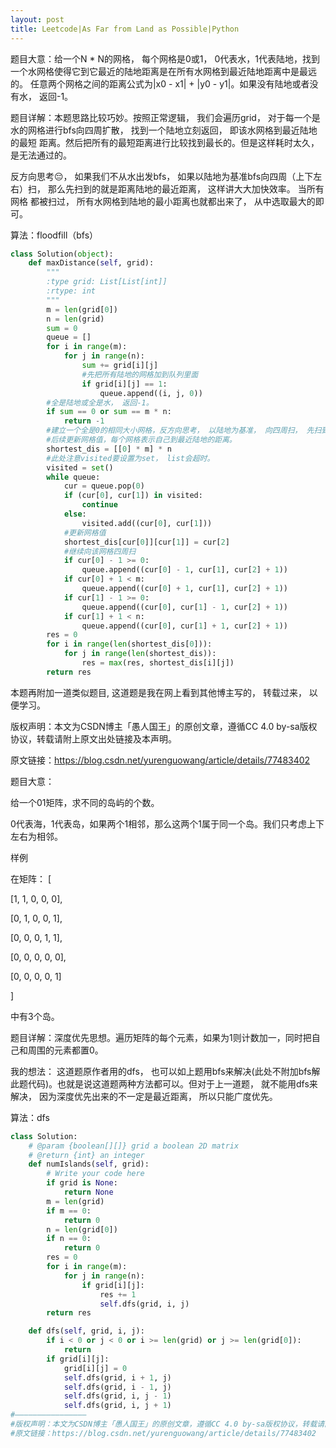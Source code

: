 ```yaml
---
layout: post
title: Leetcode|As Far from Land as Possible|Python
---
```


题目大意：给一个N * N的网格， 每个网格是0或1， 0代表水，1代表陆地，找到一个水网格使得它到它最近的陆地距离是在所有水网格到最近陆地距离中是最远的。
任意两个网格之间的距离公式为|x0 - x1| + |y0 - y1|。如果没有陆地或者没有水， 返回-1。

题目详解：本题思路比较巧妙。按照正常逻辑， 我们会遍历grid， 对于每一个是水的网格进行bfs向四周扩散， 找到一个陆地立刻返回， 即该水网格到最近陆地的最短
距离。然后把所有的最短距离进行比较找到最长的。但是这样耗时太久， 是无法通过的。

反方向思考😔， 如果我们不从水出发bfs， 如果以陆地为基准bfs向四周（上下左右）扫， 那么先扫到的就是距离陆地的最近距离， 这样讲大大加快效率。 当所有网格
都被扫过， 所有水网格到陆地的最小距离也就都出来了， 从中选取最大的即可。

算法：floodfill（bfs）

```python
class Solution(object):
    def maxDistance(self, grid):
        """
        :type grid: List[List[int]]
        :rtype: int
        """
        m = len(grid[0])
        n = len(grid)
        sum = 0
        queue = []
        for i in range(m):
            for j in range(n):
                sum += grid[i][j]
                #先把所有陆地的网格加到队列里面
                if grid[i][j] == 1:
                    queue.append((i, j, 0))
        #全是陆地或全是水， 返回-1。
        if sum == 0 or sum == m * n:
            return -1
        #建立一个全是0的相同大小网格，反方向思考， 以陆地为基准， 向四周扫， 先扫到的水网格得到的肯定是距离最近陆地的距离。
        #后续更新网格值，每个网格表示自己到最近陆地的距离。
        shortest_dis = [[0] * m] * n
        #此处注意visited要设置为set， list会超时。
        visited = set()
        while queue:
            cur = queue.pop(0)
            if (cur[0], cur[1]) in visited:
                continue
            else:
                visited.add((cur[0], cur[1]))
            #更新网格值
            shortest_dis[cur[0]][cur[1]] = cur[2]
            #继续向该网格四周扫
            if cur[0] - 1 >= 0:
                queue.append((cur[0] - 1, cur[1], cur[2] + 1))
            if cur[0] + 1 < m:
                queue.append((cur[0] + 1, cur[1], cur[2] + 1))
            if cur[1] - 1 >= 0:
                queue.append((cur[0], cur[1] - 1, cur[2] + 1))
            if cur[1] + 1 < n:
                queue.append((cur[0], cur[1] + 1, cur[2] + 1))
        res = 0
        for i in range(len(shortest_dis[0])):
            for j in range(len(shortest_dis)):
                res = max(res, shortest_dis[i][j])
        return res
```

本题再附加一道类似题目, 这道题是我在网上看到其他博主写的， 转载过来， 以便学习。

版权声明：本文为CSDN博主「愚人国王」的原创文章，遵循CC 4.0 by-sa版权协议，转载请附上原文出处链接及本声明。

原文链接：https://blog.csdn.net/yurenguowang/article/details/77483402

题目大意：

给一个01矩阵，求不同的岛屿的个数。

0代表海，1代表岛，如果两个1相邻，那么这两个1属于同一个岛。我们只考虑上下左右为相邻。

样例 

在矩阵： 
[ 

[1, 1, 0, 0, 0], 

[0, 1, 0, 0, 1], 

[0, 0, 0, 1, 1], 

[0, 0, 0, 0, 0],

[0, 0, 0, 0, 1] 

] 

中有3个岛。


题目详解：深度优先思想。遍历矩阵的每个元素，如果为1则计数加一，同时把自己和周围的元素都置0。

我的想法： 这道题原作者用的dfs， 也可以如上题用bfs来解决(此处不附加bfs解此题代码)。也就是说这道题两种方法都可以。但对于上一道题， 就不能用dfs来解决，
因为深度优先出来的不一定是最近距离， 所以只能广度优先。

算法：dfs

```python
class Solution:
    # @param {boolean[][]} grid a boolean 2D matrix
    # @return {int} an integer
    def numIslands(self, grid):
        # Write your code here
        if grid is None:
            return None
        m = len(grid)
        if m == 0:
            return 0
        n = len(grid[0])
        if n == 0:
            return 0
        res = 0
        for i in range(m):
            for j in range(n):
                if grid[i][j]:
                    res += 1
                    self.dfs(grid, i, j)
        return res

    def dfs(self, grid, i, j):
        if i < 0 or j < 0 or i >= len(grid) or j >= len(grid[0]):
            return
        if grid[i][j]:
            grid[i][j] = 0
            self.dfs(grid, i + 1, j)
            self.dfs(grid, i - 1, j)
            self.dfs(grid, i, j - 1)
            self.dfs(grid, i, j + 1)
#———————————————— 
#版权声明：本文为CSDN博主「愚人国王」的原创文章，遵循CC 4.0 by-sa版权协议，转载请附上原文出处链接及本声明。
#原文链接：https://blog.csdn.net/yurenguowang/article/details/77483402
```
